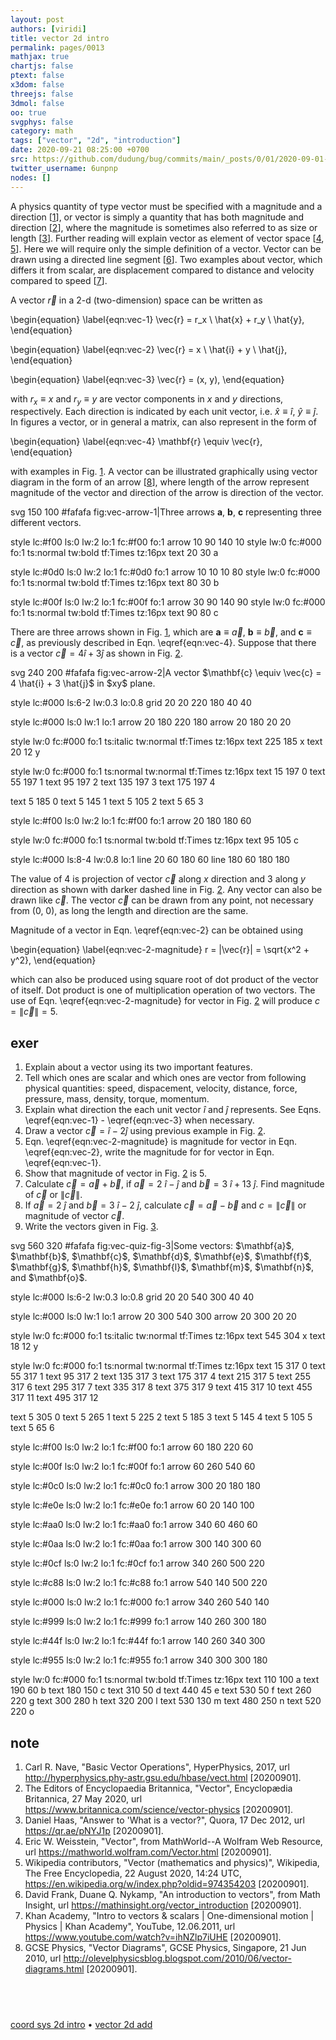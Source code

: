 ```yaml
---
layout: post
authors: [viridi]
title: vector 2d intro
permalink: pages/0013
mathjax: true
chartjs: false
ptext: false
x3dom: false
threejs: false
3dmol: false
oo: true
svgphys: false
category: math
tags: ["vector", "2d", "introduction"]
date: 2020-09-21 08:25:00 +0700
src: https://github.com/dudung/bug/commits/main/_posts/0/01/2020-09-01-vector-2d-intro.md
twitter_username: 6unpnp
nodes: []
---
```

A physics quantity of type vector must be specified with a magnitude and a direction [[1](#r01)], or vector is simply a quantity that has both magnitude and direction [[2](#r02)], where the magnitude is sometimes also referred to as size or length [[3](#r03)]. Further reading will explain vector as element of vector space [[4](#r04), [5](#r05)]. Here we will require only the simple definition of a vector. Vector can be drawn using a directed line segment [[6](#r06)]. Two examples about vector, which differs it from scalar, are displacement compared to distance and velocity compared to speed [[7](#r07)].

A vector $\vec{r}$ in a 2-d (two-dimension) space can be written as

\begin{equation}
\label{eqn:vec-1}
\vec{r} = r_x \ \hat{x} + r_y \ \hat{y},
\end{equation}

\begin{equation}
\label{eqn:vec-2}
\vec{r} = x \ \hat{i} + y \ \hat{j},
\end{equation}

\begin{equation}
\label{eqn:vec-3}
\vec{r} = (x, y),
\end{equation}

with $r_x \equiv x$ and $r_y \equiv y$ are vector components in $x$ and $y$ directions, respectively. Each direction is indicated by each unit vector, i.e. $\hat{x} \equiv \hat{i}$, $\hat{y} \equiv \hat{j}$. In figures a vector, or in general a matrix, can also represent in the form of

\begin{equation}
\label{eqn:vec-4}
\mathbf{r} \equiv \vec{r},
\end{equation}

with examples in Fig. <a href="#fig:vec-arrow-1">1</a>. A vector can be illustrated graphically using vector diagram in the form of an arrow [[8](#r08)], where length of the arrow represent magnitude of the vector and direction of the arrow is direction of the vector.

<oo>
svg 150 100 #fafafa fig:vec-arrow-1|Three arrows <b>a</b>, <b>b</b>, <b>c</b> representing three different vectors.

style lc:#f00 ls:0 lw:2 lo:1 fc:#f00 fo:1
arrow 10 90 140 10
style lw:0 fc:#000 fo:1 ts:normal tw:bold tf:Times tz:16px
text 20 30 a

style lc:#0d0 ls:0 lw:2 lo:1 fc:#0d0 fo:1
arrow 10 10 10 80
style lw:0 fc:#000 fo:1 ts:normal tw:bold tf:Times tz:16px
text 80 30 b

style lc:#00f ls:0 lw:2 lo:1 fc:#00f fo:1
arrow 30 90 140 90
style lw:0 fc:#000 fo:1 ts:normal tw:bold tf:Times tz:16px
text 90 80 c
</oo>

There are three arrows shown in Fig. <a href="#fig:vec-arrow-1">1</a>, which are $\mathbf{a} \equiv \vec{a}$, $\mathbf{b} \equiv \vec{b}$, and $\mathbf{c} \equiv \vec{c}$, as previously described in Eqn. \eqref{eqn:vec-4}. Suppose that there is a vector $\vec{c} = 4 \hat{i} + 3 \hat{j}$ as shown in Fig. <a href="#fig:vec-arrow-2">2</a>.

<oo>
svg 240 200 #fafafa fig:vec-arrow-2|A vector $\mathbf{c} \equiv \vec{c} = 4 \hat{i} + 3 \hat{j}$ in $xy$ plane.

style lc:#000 ls:6-2 lw:0.3 lo:0.8
grid 20 20 220 180 40 40

style lc:#000 ls:0 lw:1 lo:1
arrow 20 180 220 180
arrow 20 180 20 20

style lw:0 fc:#000 fo:1 ts:italic tw:normal tf:Times tz:16px
text 225 185 x
text 20 12 y

style lw:0 fc:#000 fo:1 ts:normal tw:normal tf:Times tz:16px
text 15 197 0
text 55 197 1
text 95 197 2
text 135 197 3
text 175 197 4

text 5 185 0
text 5 145 1
text 5 105 2
text 5 65 3

style lc:#f00 ls:0 lw:2 lo:1 fc:#f00 fo:1
arrow 20 180 180 60

style lw:0 fc:#000 fo:1 ts:normal tw:bold tf:Times tz:16px
text 95 105 c

style lc:#000 ls:8-4 lw:0.8 lo:1
line 20 60 180 60
line 180 60 180 180
</oo>

The value of 4 is projection of vector $\vec{c}$ along $x$ direction and 3 along $y$ direction as shown with darker dashed line in Fig. <a href="#fig:vec-arrow-2">2</a>. Any vector can also be drawn like $\vec{c}$. The vector $\vec{c}$ can be drawn from any point, not necessary from (0, 0), as long the length and direction are the same.

Magnitude of a vector in Eqn. \eqref{eqn:vec-2} can be obtained using

\begin{equation}
\label{eqn:vec-2-magnitude}
r = |\vec{r}| = \sqrt{x^2 + y^2},
\end{equation}

which can also be produced using square root of dot product of the vector of itself. Dot product is one of multiplication operation of two vectors. The use of Eqn. \eqref{eqn:vec-2-magnitude} for vector in Fig. <a href="#fig:vec-arrow-2">2</a> will produce $c = \|\vec{c}\| = 5$.


## exer
1. Explain about a vector using its two important features.
2. Tell which ones are scalar and which ones are vector from following physical quantities: speed, dispacement, velocity, distance, force, pressure, mass, density, torque, momentum.
3. Explain what direction the each unit vector $\hat{i}$ and $\hat{j}$ represents. See Eqns. \eqref{eqn:vec-1} - \eqref{eqn:vec-3} when necessary.
4. Draw a vector $\vec{c} = \hat{i} - 2 \hat{j}$ using previous example in Fig. <a href="#fig:vec-arrow-2">2</a>.
5. Eqn. \eqref{eqn:vec-2-magnitude} is magnitude for vector in Eqn. \eqref{eqn:vec-2}, write the magnitude for for vector in Eqn. \eqref{eqn:vec-1}.
6. Show that magnitude of vector in Fig. <a href="#fig:vec-arrow-2">2</a> is 5.
7. Calculate $\vec{c} = \vec{a} + \vec{b}$, if $\vec{a} = 2 \ \hat{i} - \hat{j}$ and $\vec{b} = 3 \ \hat{i} + 13 \ \hat{j}$. Find magnitude of $\vec{c}$ or $\|\vec{c}\|$.
8. If $\vec{a} = 2 \ \hat{j}$ and $\vec{b} = 3 \ \hat{i} - 2 \ \hat{j}$, calculate $\vec{c} = \vec{a} - \vec{b}$ and $c = \|\vec{c}\|$ or magnitude of vector $\vec{c}$.
9. Write the vectors given in Fig. <a href="#fig:vec-quiz-fig-3">3</a>.
<oo>
svg 560 320 #fafafa fig:vec-quiz-fig-3|Some vectors: $\mathbf{a}$, $\mathbf{b}$, $\mathbf{c}$, $\mathbf{d}$, $\mathbf{e}$, $\mathbf{f}$, $\mathbf{g}$, $\mathbf{h}$, $\mathbf{l}$, $\mathbf{m}$, $\mathbf{n}$, and $\mathbf{o}$.

style lc:#000 ls:6-2 lw:0.3 lo:0.8
grid 20 20 540 300 40 40

style lc:#000 ls:0 lw:1 lo:1
arrow 20 300 540 300
arrow 20 300 20 20

style lw:0 fc:#000 fo:1 ts:italic tw:normal tf:Times tz:16px
text 545 304 x
text 18 12 y

style lw:0 fc:#000 fo:1 ts:normal tw:normal tf:Times tz:16px
text 15 317 0
text 55 317 1
text 95 317 2
text 135 317 3
text 175 317 4
text 215 317 5
text 255 317 6
text 295 317 7
text 335 317 8
text 375 317 9
text 415 317 10
text 455 317 11
text 495 317 12

text 5 305 0
text 5 265 1
text 5 225 2
text 5 185 3
text 5 145 4
text 5 105 5
text 5 65 6

style lc:#f00 ls:0 lw:2 lo:1 fc:#f00 fo:1
arrow 60 180 220 60

style lc:#00f ls:0 lw:2 lo:1 fc:#00f fo:1
arrow 60 260 540 60

style lc:#0c0 ls:0 lw:2 lo:1 fc:#0c0 fo:1
arrow 300 20 180 180

style lc:#e0e ls:0 lw:2 lo:1 fc:#e0e fo:1
arrow 60 20 140 100

style lc:#aa0 ls:0 lw:2 lo:1 fc:#aa0 fo:1
arrow 340 60 460 60

style lc:#0aa ls:0 lw:2 lo:1 fc:#0aa fo:1
arrow 300 140 300 60

style lc:#0cf ls:0 lw:2 lo:1 fc:#0cf fo:1
arrow 340 260 500 220

style lc:#c88 ls:0 lw:2 lo:1 fc:#c88 fo:1
arrow 540 140 500 220

style lc:#000 ls:0 lw:2 lo:1 fc:#000 fo:1
arrow 340 260 540 140

style lc:#999 ls:0 lw:2 lo:1 fc:#999 fo:1
arrow 140 260 300 180

style lc:#44f ls:0 lw:2 lo:1 fc:#44f fo:1
arrow 140 260 340 300

style lc:#955 ls:0 lw:2 lo:1 fc:#955 fo:1
arrow 340 300 300 180

style lw:0 fc:#000 fo:1 ts:normal tw:bold tf:Times tz:16px
text 110 100 a
text 190 60 b
text 180 150 c
text 310 50 d
text 440 45 e
text 530 50 f
text 260 220 g
text 300 280 h
text 320 200 l
text 530 130 m
text 480 250 n
text 520 220 o
</oo>


## note
1. <a name="r01"></a>Carl R. Nave, "Basic Vector Operations", HyperPhysics, 2017, url <http://hyperphysics.phy-astr.gsu.edu/hbase/vect.html> [20200901].
2. <a name="r02"></a>The Editors of Encyclopaedia Britannica, "Vector", Encyclopædia Britannica, 27 May 2020, url <https://www.britannica.com/science/vector-physics> [20200901].
3. <a name="r03"></a>Daniel Haas, "Answer to 'What is a vector?", Quora, 17 Dec 2012, url <https://qr.ae/pNYJ1p> [20200901].
4. <a name="r04"></a>Eric W. Weisstein, "Vector", from MathWorld--A Wolfram Web Resource, url <https://mathworld.wolfram.com/Vector.html> [20200901].
5. <a name="r05"></a>Wikipedia contributors, "Vector (mathematics and physics)", Wikipedia, The Free Encyclopedia, 22 August 2020, 14:24 UTC, <https://en.wikipedia.org/w/index.php?oldid=974354203> [20200901].
6. <a name="r06"></a>David Frank, Duane Q. Nykamp, "An introduction to vectors", from Math Insight, url <https://mathinsight.org/vector_introduction> [20200901].
7. <a name="r07"></a>Khan Academy, "Intro to vectors & scalars \| One-dimensional motion \| Physics \| Khan Academy", YouTube, 12.06.2011, url <https://www.youtube.com/watch?v=ihNZlp7iUHE> [20200901].
8. <a name="r08"></a>GCSE Physics, "Vector Diagrams", GCSE Physics, Singapore, 21 Jun 2010, url <http://olevelphysicsblog.blogspot.com/2010/06/vector-diagrams.html> [20200901].


## &nbsp;
[coord sys 2d intro](0010.html) &bull;
[vector 2d add](0014.html)
